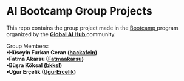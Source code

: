 # AI Bootcamp Group Projects

This repo contains the group project made in the <a href="https://globalaihub.com/ai-summer-camp-22/" target="_blank">Bootcamp </a> program organized by the **<a href="https://www.linkedin.com/company/globalaihub/" target="_blank">Global AI Hub </a>** community.

Group Members: <br>
**•Hüseyin Furkan Ceran (<a href="https://github.com/hackafein" target="_blank">hackafein</a>)** <br>
**•Fatma Akarsu (<a href="https://github.com/Fatmaakarsu" target="_blank">Fatmaakarsu</a>)** <br>
**•Büşra Köksal (<a href="https://github.com/bkksl" target="_blank">bkksl</a>)** <br>
**•Uğur Erçelik (<a href="https://github.com/UgurErcelik" target="_blank">UgurErcelik</a>)** <br>


